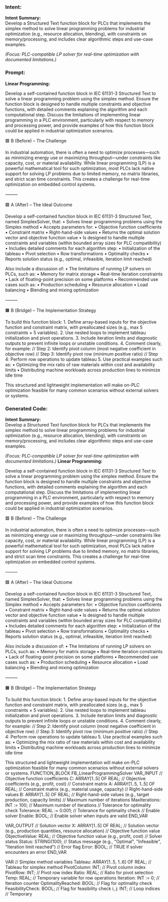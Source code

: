 ### Intent:
**Intent Summary:**  
Develop a Structured Text function block for PLCs that implements the simplex method to solve linear programming problems for industrial optimization (e.g., resource allocation, blending), with constraints on memory/processing, and includes clear algorithmic steps and use-case examples.  

*(Focus: PLC-compatible LP solver for real-time optimization with documented limitations.)*

### Prompt:
**Linear Programming:**

Develop a self-contained function block in IEC 61131-3 Structured Text to solve a linear programming problem using the simplex method. Ensure the function block is designed to handle multiple constraints and objective functions, with detailed comments explaining the algorithm and each computational step. Discuss the limitations of implementing linear programming in a PLC environment, particularly with respect to memory and processing power, and provide examples of how this function block could be applied in industrial optimization scenarios.

🟥 B (Before) – The Challenge

In industrial automation, there is often a need to optimize processes—such as minimizing energy use or maximizing throughput—under constraints like capacity, cost, or material availability. While linear programming (LP) is a powerful mathematical tool for such optimization, most PLCs lack native support for solving LP problems due to limited memory, no matrix libraries, and strict scan time constraints. This creates a challenge for real-time optimization on embedded control systems.

⸻

🟩 A (After) – The Ideal Outcome

Develop a self-contained function block in IEC 61131-3 Structured Text, named SimplexSolver, that:
	•	Solves linear programming problems using the Simplex method
	•	Accepts parameters for:
	•	Objective function coefficients
	•	Constraint matrix
	•	Right-hand-side values
	•	Returns the optimal solution vector and objective function value
	•	Is designed to handle multiple constraints and variables (within bounded array sizes for PLC compatibility)
	•	Includes detailed comments for each algorithm step:
	•	Initialization of the tableau
	•	Pivot selection
	•	Row transformations
	•	Optimality checks
	•	Reports solution status (e.g., optimal, infeasible, iteration limit reached)

Also include a discussion of:
	•	The limitations of running LP solvers on PLCs, such as:
	•	Memory for matrix storage
	•	Real-time iteration constraints
	•	Lack of floating-point precision on some platforms
	•	Recommended use cases such as:
	•	Production scheduling
	•	Resource allocation
	•	Load balancing
	•	Blending and mixing optimization

⸻

🟧 B (Bridge) – The Implementation Strategy

To build this function block:
	1.	Define array-based inputs for the objective function and constraint matrix, with preallocated sizes (e.g., max 5 constraints × 5 variables).
	2.	Use nested loops to implement tableau initialization and pivot operations.
	3.	Include iteration limits and diagnostic outputs to prevent infinite loops or unstable conditions.
	4.	Comment clearly, for example:
 // Step 2: Identify pivot column (most negative coefficient in objective row)
// Step 3: Identify pivot row (minimum positive ratio)
// Step 4: Perform row operations to update tableau
5.	Use practical examples such as:
	•	Optimizing the mix ratio of raw materials within cost and availability limits
	•	Distributing machine workloads across production lines to minimize idle time

This structured and lightweight implementation will make on-PLC optimization feasible for many common scenarios without external solvers or systems.

### Generated Code:
**Intent Summary:**  
Develop a Structured Text function block for PLCs that implements the simplex method to solve linear programming problems for industrial optimization (e.g., resource allocation, blending), with constraints on memory/processing, and includes clear algorithmic steps and use-case examples.  

*(Focus: PLC-compatible LP solver for real-time optimization with documented limitations.)*
**Linear Programming:**

Develop a self-contained function block in IEC 61131-3 Structured Text to solve a linear programming problem using the simplex method. Ensure the function block is designed to handle multiple constraints and objective functions, with detailed comments explaining the algorithm and each computational step. Discuss the limitations of implementing linear programming in a PLC environment, particularly with respect to memory and processing power, and provide examples of how this function block could be applied in industrial optimization scenarios.

🟥 B (Before) – The Challenge

In industrial automation, there is often a need to optimize processes—such as minimizing energy use or maximizing throughput—under constraints like capacity, cost, or material availability. While linear programming (LP) is a powerful mathematical tool for such optimization, most PLCs lack native support for solving LP problems due to limited memory, no matrix libraries, and strict scan time constraints. This creates a challenge for real-time optimization on embedded control systems.

⸻

🟩 A (After) – The Ideal Outcome

Develop a self-contained function block in IEC 61131-3 Structured Text, named SimplexSolver, that:
	•	Solves linear programming problems using the Simplex method
	•	Accepts parameters for:
	•	Objective function coefficients
	•	Constraint matrix
	•	Right-hand-side values
	•	Returns the optimal solution vector and objective function value
	•	Is designed to handle multiple constraints and variables (within bounded array sizes for PLC compatibility)
	•	Includes detailed comments for each algorithm step:
	•	Initialization of the tableau
	•	Pivot selection
	•	Row transformations
	•	Optimality checks
	•	Reports solution status (e.g., optimal, infeasible, iteration limit reached)

Also include a discussion of:
	•	The limitations of running LP solvers on PLCs, such as:
	•	Memory for matrix storage
	•	Real-time iteration constraints
	•	Lack of floating-point precision on some platforms
	•	Recommended use cases such as:
	•	Production scheduling
	•	Resource allocation
	•	Load balancing
	•	Blending and mixing optimization

⸻

🟧 B (Bridge) – The Implementation Strategy

To build this function block:
	1.	Define array-based inputs for the objective function and constraint matrix, with preallocated sizes (e.g., max 5 constraints × 5 variables).
	2.	Use nested loops to implement tableau initialization and pivot operations.
	3.	Include iteration limits and diagnostic outputs to prevent infinite loops or unstable conditions.
	4.	Comment clearly, for example:
 // Step 2: Identify pivot column (most negative coefficient in objective row)
// Step 3: Identify pivot row (minimum positive ratio)
// Step 4: Perform row operations to update tableau
5.	Use practical examples such as:
	•	Optimizing the mix ratio of raw materials within cost and availability limits
	•	Distributing machine workloads across production lines to minimize idle time

This structured and lightweight implementation will make on-PLC optimization feasible for many common scenarios without external solvers or systems.
FUNCTION_BLOCK FB_LinearProgrammingSolver
VAR_INPUT
    // Objective function coefficients
    C: ARRAY[1..5] OF REAL; // Objective coefficients (e.g., profit, cost)
    // Constraint matrix
    A: ARRAY[1..5, 1..5] OF REAL; // Constraint matrix (e.g., material usage, capacity)
    // Right-hand-side values
    B: ARRAY[1..5] OF REAL; // Right-hand-side values (e.g., target production, capacity limits)
    // Maximum number of iterations
    MaxIterations: INT := 100; // Maximum number of iterations
    // Tolerance for optimality check
    Tolerance: REAL := 0.001; // Tolerance for optimality check
    // Enable solver
    Enable: BOOL; // Enable solver when inputs are valid
END_VAR

VAR_OUTPUT
    // Solution vector
    X: ARRAY[1..5] OF REAL; // Solution vector (e.g., production quantities, resource allocation)
    // Objective function value
    ObjectiveValue: REAL; // Objective function value (e.g., profit, cost)
    // Solver status
    Status: STRING(100); // Status message (e.g., "Optimal", "Infeasible", "Iteration limit reached")
    // Error flag
    Error: BOOL; // TRUE if solver encounters an error
END_VAR

VAR
    // Simplex method variables
    Tableau: ARRAY[1..5, 1..6] OF REAL; // Tableau for simplex method
    PivotColumn: INT; // Pivot column index
    PivotRow: INT; // Pivot row index
    Ratio: REAL; // Ratio for pivot selection
    Temp: REAL; // Temporary variable for row operations
    Iteration: INT := 0; // Iteration counter
    OptimalityReached: BOOL; // Flag for optimality check
    FeasibilityCheck: BOOL; // Flag for feasibility check
    i, j: INT; // Loop indices
    // Temporary
